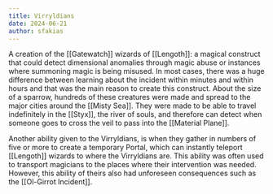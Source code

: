 ```yaml
---
title: Virryldians
date: 2024-06-21
author: sfakias
---
```


A creation of the [[Gatewatch]] wizards of [[Lengoth]]: a magical construct that could detect dimensional anomalies through magic abuse or instances where summoning magic is being misused. In most cases, there was a huge difference between learning about the incident within minutes and within hours and that was the main reason to create this construct. About the size of a sparrow, hundreds of these creatures were made and spread to the major cities around the [[Misty Sea]]. They were made to be able to travel indefinitely in the [[Styx]], the river of souls, and therefore can detect when someone goes to cross the veil to pass into the [[Material Plane]].

Another ability given to the Virryldians, is when they gather in numbers of five or more to create a temporary Portal, which can instantly teleport [[Lengoth]] wizards to where the Virryldians are. This ability was often used to transport magicians to the places where their intervention was needed. However, this ability of theirs also had unforeseen consequences such as the [[Ol-Girrot Incident]].